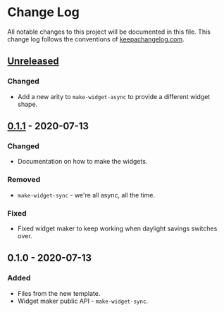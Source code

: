 # Change Log
All notable changes to this project will be documented in this file. This change log follows the conventions of [keepachangelog.com](http://keepachangelog.com/).

## [Unreleased]
### Changed
- Add a new arity to `make-widget-async` to provide a different widget shape.

## [0.1.1] - 2020-07-13
### Changed
- Documentation on how to make the widgets.

### Removed
- `make-widget-sync` - we're all async, all the time.

### Fixed
- Fixed widget maker to keep working when daylight savings switches over.

## 0.1.0 - 2020-07-13
### Added
- Files from the new template.
- Widget maker public API - `make-widget-sync`.

[Unreleased]: https://github.com/your-name/video-optimize/compare/0.1.1...HEAD
[0.1.1]: https://github.com/your-name/video-optimize/compare/0.1.0...0.1.1
